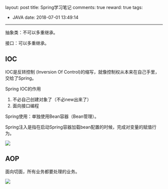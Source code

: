 layout: post
title: Spring学习笔记
comments: true
reward: true
tags:
  - JAVA
date: 2018-07-01 13:49:14
---
抽象类：不可以多重继承。

接口：可以多重继承。

## IOC

IOC是反转控制 (Inversion Of Control)的缩写，就像控制权从本来在自己手里，交给了Spring。 

Spring IOC的作用

1. 不必自己创建对象了（不必new出来了）
2. 面向接口编程

Spring使用：单独使用Bean容器（Bean管理）。

Spring注入是指在启动Spring容器加载bean配置的时候，完成对变量的赋值行为。

![](http://ovuyz1070.bkt.clouddn.com/18-3-23/94560729.jpg)

## AOP

面向切面，所有业务都要处理的业务。

![](http://ovuyz1070.bkt.clouddn.com/18-3-23/29890993.jpg)




